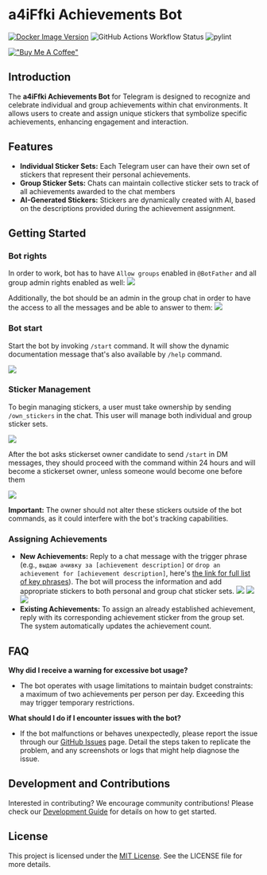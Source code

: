 # a4iFfki Achievements Bot
[![Docker Image Version](https://img.shields.io/docker/v/rus2m/achievements-bot-app)](https://hub.docker.com/repository/docker/rus2m/achievements-bot-app/general) ![GitHub Actions Workflow Status](https://img.shields.io/github/actions/workflow/status/progaem/a4iFfki/deploy.yml) ![pylint](https://img.shields.io/badge/PyLint-7.59-orange?logo=python&logoColor=white)

[!["Buy Me A Coffee"](https://www.buymeacoffee.com/assets/img/custom_images/orange_img.png)](https://buymeacoffee.com/progaem)

## Introduction
The **a4iFfki Achievements Bot** for Telegram is designed to recognize and celebrate individual and group achievements within chat environments. It allows users to create and assign unique stickers that symbolize specific achievements, enhancing engagement and interaction.

## Features
- **Individual Sticker Sets:** Each Telegram user can have their own set of stickers that represent their personal achievements.
- **Group Sticker Sets:** Chats can maintain collective sticker sets to track of all achievements awarded to the chat members
- **AI-Generated Stickers:** Stickers are dynamically created with AI, based on the descriptions provided during the achievement assignment.

## Getting Started

### Bot rights
In order to work, bot has to have `Allow groups` enabled in `@BotFather` and all group admin rights enabled as well:
![](resources/demo/bot_father_rights.png)

Additionally, the bot should be an admin in the group chat in order to have the access to all the messages and be able to answer to them:
![](resources/demo/chat_rights.png)

### Bot start
Start the bot by invoking `/start` command. It will show the dynamic documentation message that's also available by `/help` command.

![](resources/demo/start_demo.png)

### Sticker Management
To begin managing stickers, a user must take ownership by sending `/own_stickers` in the chat. This user will manage both individual and group sticker sets.

![](resources/demo/assign_stickerset_ownership_group.png)

After the bot asks stickerset owner candidate to send `/start` in DM messages, they should proceed with the command within 24 hours and will become a stickerset owner, unless someone would become one before them

![](resources/demo/assign_stickerset_ownership_dm.png)

**Important:** The owner should not alter these stickers outside of the bot commands, as it could interfere with the bot's tracking capabilities.

### Assigning Achievements
- **New Achievements:** Reply to a chat message with the trigger phrase (e.g., `выдаю ачивку за [achievement description]` or `drop an achievement for [achievement description]`, here's [the link for full list of key phrases](resources/key.txt)). The bot will process the information and add appropriate stickers to both personal and group chat sticker sets.
![](resources/demo/give_achievement_demo.png)
![](resources/demo/user_stickerset_demo.png)
![](resources/demo/chat_stickerset_demo.png)
- **Existing Achievements:** To assign an already established achievement, reply with its corresponding achievement sticker from the group set. The system automatically updates the achievement count.

## FAQ

**Why did I receive a warning for excessive bot usage?**
- The bot operates with usage limitations to maintain budget constraints: a maximum of two achievements per person per day. Exceeding this may trigger temporary restrictions.

**What should I do if I encounter issues with the bot?**
- If the bot malfunctions or behaves unexpectedly, please report the issue through our [GitHub Issues](https://github.com/progaem/a4iFfki/issues) page. Detail the steps taken to replicate the problem, and any screenshots or logs that might help diagnose the issue.

## Development and Contributions
Interested in contributing? We encourage community contributions! Please check our [Development Guide](src/DEVELOPMENT.md) for details on how to get started.

## License
This project is licensed under the [MIT License](LICENSE). See the LICENSE file for more details.